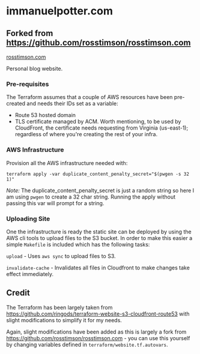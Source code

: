 # immanuelpotter.com

## Forked from https://github.com/rosstimson/rosstimson.com
[rosstimson.com](https://rosstimson.com/)

Personal blog website.

### Pre-requisites

The Terraform assumes that a couple of AWS resources have been
pre-created and needs their IDs set as a variable:

* Route 53 hosted domain
* TLS certificate managed by ACM. Worth mentioning, to be used by CloudFront, the certificate needs requesting from Virginia (us-east-1); regardless of where you're creating the rest of your infra.

### AWS Infrastructure

Provision all the AWS infrastructure needed with:

    terraform apply -var duplicate_content_penalty_secret="$(pwgen -s 32 1)"

*Note:* The duplicate_content_penalty_secret is just a random string
so here I am using `pwgen` to create a 32 char string.
Running the apply without passing this var will prompt for a string.

### Uploading Site

One the infrastructure is ready the static site can be deployed by
using the AWS cli tools to upload files to the S3 bucket.  In order to
make this easier a simple `Makefile` is included which has the
following tasks:

`upload` - Uses `aws sync` to upload files to S3.

`invalidate-cache` - Invalidates all files in Cloudfront to make
changes take effect immediately.

## Credit

The Terraform has been largely taken from
https://github.com/ringods/terraform-website-s3-cloudfront-route53
with slight modifications to simplify it for my needs.

Again, slight modifications have been added as this is largely a fork from https://github.com/rosstimson/rosstimson.com - you can use this yourself by changing variables defined in `terraform/website.tf.autovars`.

